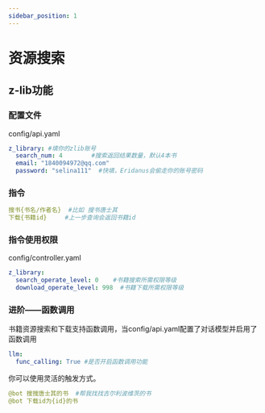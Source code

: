 ```yaml
---
sidebar_position: 1
---
```


# 资源搜索
## z-lib功能
### 配置文件
config/api.yaml
```yaml
z_library: #填你的zlib账号
  search_num: 4        #搜索返回结果数量，默认4本书
  email: "1840094972@qq.com"
  password: "selina111"  #快填，Eridanus会偷走你的账号密码
```
### 指令
```yaml
搜书{书名/作者名}  #比如 搜书唐士其
下载{书籍id}     #上一步查询会返回书籍id
```
### 指令使用权限
config/controller.yaml
```yaml
z_library:
  search_operate_level: 0    #书籍搜索所需权限等级
  download_operate_level: 998  #书籍下载所需权限等级
```
### 进阶——函数调用
书籍资源搜索和下载支持函数调用，当config/api.yaml配置了对话模型并启用了函数调用
```yaml
llm:
  func_calling: True #是否开启函数调用功能
```
你可以使用灵活的触发方式。
```yaml
@bot 搜搜唐士其的书  #帮我找找吉尔利波维茨的书
@bot 下载id为{id}的书 
```
